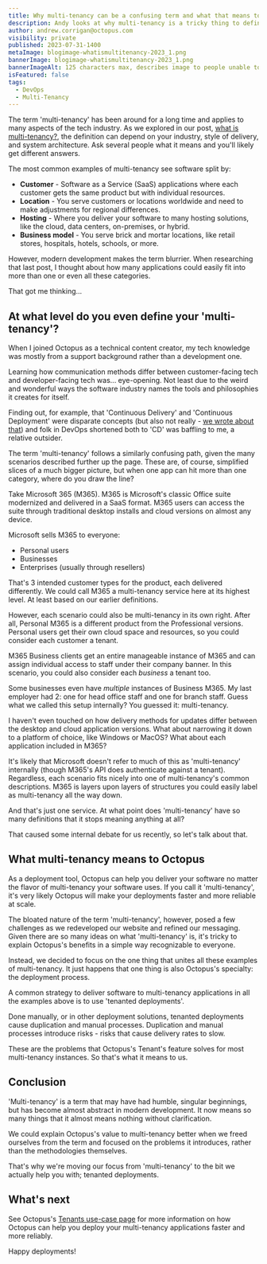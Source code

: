```yaml
---
title: Why multi-tenancy can be a confusing term and what that means to Octopus
description: Andy looks at why multi-tenancy is a tricky thing to define and how that affected Octopus's messaging.
author: andrew.corrigan@octopus.com
visibility: private
published: 2023-07-31-1400
metaImage: blogimage-whatismultitenancy-2023_1.png
bannerImage: blogimage-whatismultitenancy-2023_1.png
bannerImageAlt: 125 characters max, describes image to people unable to see it.
isFeatured: false
tags: 
  - DevOps
  - Multi-Tenancy
---
```


The term 'multi-tenancy' has been around for a long time and applies to many aspects of the tech industry. As we explored in our post, [what is multi-tenancy?](updatelink), the definition can depend on your industry, style of delivery, and system architecture. Ask several people what it means and you'll likely get different answers.

The most common examples of multi-tenancy see software split by:

- **Customer** - Software as a Service (SaaS) applications where each customer gets the same product but with individual resources.
- **Location** - You serve customers or locations worldwide and need to make adjustments for regional differences.
- **Hosting** - Where you deliver your software to many hosting solutions, like the cloud, data centers, on-premises, or hybrid. 
- **Business model** - You serve brick and mortar locations, like retail stores, hospitals, hotels, schools, or more.

However, modern development makes the term blurrier. When researching that last post, I thought about how many applications could easily fit into more than one or even all these categories.

That got me thinking...

## At what level do you even define your 'multi-tenancy'?

When I joined Octopus as a technical content creator, my tech knowledge was mostly from a support background rather than a development one.

Learning how communication methods differ between customer-facing tech and developer-facing tech was... eye-opening. Not least due to the weird and wonderful ways the software industry names the tools and philosophies it creates for itself.

Finding out, for example, that 'Continuous Delivery' and 'Continuous Deployment' were disparate concepts (but also not really - [we wrote about that](https://octopus.com/devops/continuous-delivery/what-is-continuous-deployment/)) and folk in DevOps shortened both to 'CD' was baffling to me, a relative outsider.

The term 'multi-tenancy' follows a similarly confusing path, given the many scenarios described further up the page. These are, of course, simplified slices of a much bigger picture, but when one app can hit more than one category, where do you draw the line?

Take Microsoft 365 (M365). M365 is Microsoft's classic Office suite modernized and delivered in a SaaS format. M365 users can access the suite through traditional desktop installs and cloud versions on almost any device.

Microsoft sells M365 to everyone:

- Personal users
- Businesses
- Enterprises (usually through resellers)

That's 3 intended customer types for the product, each delivered differently. We could call M365 a multi-tenancy service here at its highest level. At least based on our earlier definitions.

However, each scenario could also be multi-tenancy in its own right. After all, Personal M365 is a different product from the Professional versions. Personal users get their own cloud space and resources, so you could consider each customer a tenant.

M365 Business clients get an entire manageable instance of M365 and can assign individual access to staff under their company banner. In this scenario, you could also consider each *business* a tenant too.

Some businesses even have *multiple* instances of Business M365. My last employer had 2: one for head office staff and one for branch staff. Guess what we called this setup internally? You guessed it: multi-tenancy.

I haven't even touched on how delivery methods for updates differ between the desktop and cloud application versions. What about narrowing it down to a platform of choice, like Windows or MacOS? What about each application included in M365?

It's likely that Microsoft doesn't refer to much of this as 'multi-tenancy' internally (though M365's API does authenticate against a tenant). Regardless, each scenario fits nicely into one of multi-tenancy's common descriptions. M365 is layers upon layers of structures you could easily label as multi-tenancy all the way down.

And that's just one service. At what point does 'multi-tenancy' have so many definitions that it stops meaning anything at all?

That caused some internal debate for us recently, so let's talk about that.

## What multi-tenancy means to Octopus

As a deployment tool, Octopus can help you deliver your software no matter the flavor of multi-tenancy your software uses. If you call it 'multi-tenancy', it's very likely Octopus will make your deployments faster and more reliable at scale.

The bloated nature of the term 'multi-tenancy', however, posed a few challenges as we redeveloped our website and refined our messaging. Given there are so many ideas on what 'multi-tenancy' is, it's tricky to explain Octopus's benefits in a simple way recognizable to everyone.

Instead, we decided to focus on the one thing that unites all these examples of multi-tenancy. It just happens that one thing is also Octopus's specialty: the deployment process.

A common strategy to deliver software to multi-tenancy applications in all the examples above is to use 'tenanted deployments'.

Done manually, or in other deployment solutions, tenanted deployments cause duplication and manual processes. Duplication and manual processes introduce risks - risks that cause delivery rates to slow.

These are the problems that Octopus's Tenant's feature solves for most multi-tenancy instances. So that's what it means to us.

## Conclusion

'Multi-tenancy' is a term that may have had humble, singular beginnings, but has become almost abstract in modern development. It now means so many things that it almost means nothing without clarification.

We could explain Octopus's value to multi-tenancy better when we freed ourselves from the term and focused on the problems it introduces, rather than the methodologies themselves.

That's why we're moving our focus from 'multi-tenancy' to the bit we actually help you with; tenanted deployments.

## What's next

See Octopus's [Tenants use-case page](https://octopus.com/use-case/tenanted-deployments) for more information on how Octopus can help you deploy your multi-tenancy applications faster and more reliably.

Happy deployments!
